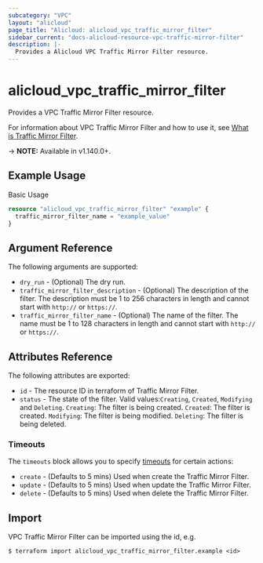 ```yaml
---
subcategory: "VPC"
layout: "alicloud"
page_title: "Alicloud: alicloud_vpc_traffic_mirror_filter"
sidebar_current: "docs-alicloud-resource-vpc-traffic-mirror-filter"
description: |-
  Provides a Alicloud VPC Traffic Mirror Filter resource.
---
```


# alicloud\_vpc\_traffic\_mirror\_filter

Provides a VPC Traffic Mirror Filter resource.

For information about VPC Traffic Mirror Filter and how to use it, see [What is Traffic Mirror Filter](https://www.alibabacloud.com/help/doc-detail/207513.htm).

-> **NOTE:** Available in v1.140.0+.

## Example Usage

Basic Usage

```terraform
resource "alicloud_vpc_traffic_mirror_filter" "example" {
  traffic_mirror_filter_name = "example_value"
}

```

## Argument Reference

The following arguments are supported:

* `dry_run` - (Optional) The dry run.
* `traffic_mirror_filter_description` - (Optional) The description of the filter. The description must be 1 to 256 characters in length and cannot start with `http://` or `https://`.
* `traffic_mirror_filter_name` - (Optional) The name of the filter. The name must be 1 to 128 characters in length and cannot start with `http://` or `https://`.

## Attributes Reference

The following attributes are exported:

* `id` - The resource ID in terraform of Traffic Mirror Filter.
* `status` - The state of the filter. Valid values:`Creating`, `Created`, `Modifying` and `Deleting`. `Creating`: The filter is being created. `Created`: The filter is created. `Modifying`: The filter is being modified. `Deleting`: The filter is being deleted.

### Timeouts

The `timeouts` block allows you to specify [timeouts](https://www.terraform.io/docs/configuration-0-11/resources.html#timeouts) for certain actions:

* `create` - (Defaults to 5 mins) Used when create the Traffic Mirror Filter.
* `update` - (Defaults to 5 mins) Used when update the Traffic Mirror Filter.
* `delete` - (Defaults to 5 mins) Used when delete the Traffic Mirror Filter.

## Import

VPC Traffic Mirror Filter can be imported using the id, e.g.

```shell
$ terraform import alicloud_vpc_traffic_mirror_filter.example <id>
```
